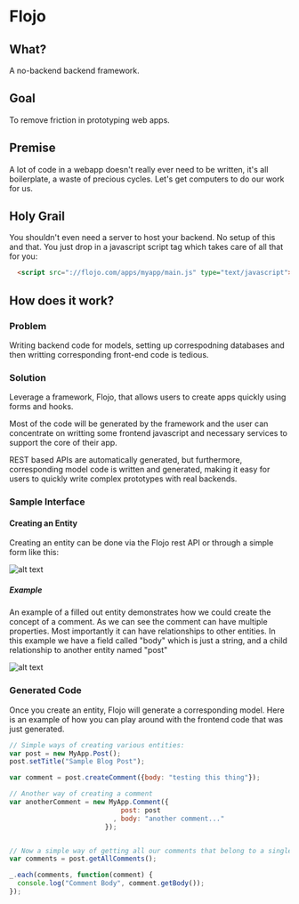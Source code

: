 # Flojo

## What?

A no-backend backend framework.  


## Goal

To remove friction in prototyping web apps.



## Premise

A lot of code in a webapp doesn't really ever need to be written, it's
all boilerplate, a waste of precious cycles. Let's get computers to do
our work for us.


## Holy Grail

You shouldn't even need a server to host your backend. No setup of this and that. You just drop in a javascript script tag 
which takes care of all that for you:

``` HTML
  <script src="://flojo.com/apps/myapp/main.js" type="text/javascript">

````

## How does it work?


### Problem

Writing backend code for models, setting up correspodning databases and
then writting corresponding front-end code is tedious.
 
 
### Solution

Leverage a framework, Flojo, that allows users to create apps quickly
using forms and hooks.


Most of the code will be generated by the framework and the user can
concentrate on writting some frontend javascript and necessary services
to support the core of their app.


REST based APIs are automatically generated, but furthermore,
corresponding model code is written and generated, making it easy for
users to quickly write complex prototypes with real backends.

### Sample Interface

#### Creating an Entity


Creating an entity can be done via the Flojo rest API or through a
simple form like this:

![alt text](https://github.com/jasoncbautista/flojo/raw/master/docs/images/01_entity_form.png "Sample Entity Form")


##### Example 

An example of a filled out entity demonstrates how we could create
the concept of a comment. As we can see the comment can have multiple
properties. Most importantly it can have relationships to other
entities. In this example we have a field called "body" which is just a
string, and a child relationship to another entity named "post"

![alt text](https://github.com/jasoncbautista/flojo/raw/master/docs/images/02_entity_form_with_data.png "Sample Entity Form with Data")



### Generated Code

Once you create an entity, Flojo will generate a corresponding model.
Here is an example of how you can play around with the frontend code 
that was just generated.

``` javascript
// Simple ways of creating various entities:
var post = new MyApp.Post();
post.setTitle("Sample Blog Post");

var comment = post.createComment({body: "testing this thing"});

// Another way of creating a comment 
var anotherComment = new MyApp.Comment({
                            post: post
                          , body: "another comment..."
                        });


// Now a simple way of getting all our comments that belong to a single post
var comments = post.getAllComments();

_.each(comments, function(comment) {
  console.log("Comment Body", comment.getBody());
});

````

